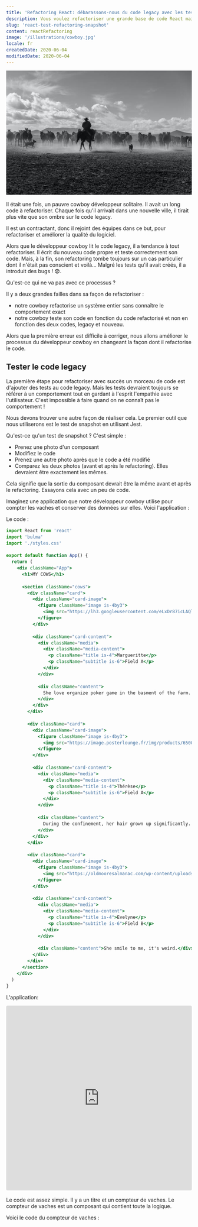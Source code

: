 ```yaml
---
title: 'Refactoring React: débarassons-nous du code legacy avec les tests de snapshot'
description: Vous voulez refactoriser une grande base de code React mais vous n'êtes pas sûr de ne rien casser ? Je vais vous guider à travers cela !
slug: 'react-test-refactoring-snapshot'
content: reactRefactoring
image: '/illustrations/cowboy.jpg'
locale: fr
createdDate: 2020-06-04
modifiedDate: 2020-06-04
---
```


<img alt="Le cowboy du refactoring" src="/illustrations/cowboy.jpg" class="main-image" />

Il était une fois, un pauvre cowboy développeur solitaire. Il avait un long code à refactoriser. Chaque fois qu'il arrivait dans une nouvelle ville, il tirait plus vite que son ombre sur le code legacy.

Il est un contractant, donc il rejoint des équipes dans ce but, pour refactoriser et améliorer la qualité du logiciel.

Alors que le développeur cowboy lit le code legacy, il a tendance à tout refactoriser. Il écrit du nouveau code propre et teste correctement son code. Mais, à la fin, son refactoring tombe toujours sur un cas particulier dont il n'était pas conscient et voilà… Malgré les tests qu'il avait créés, il a introduit des bugs ! :fearful:.

Qu'est-ce qui ne va pas avec ce processus ?

Il y a deux grandes failles dans sa façon de refactoriser :

- notre cowboy refactorise un système entier sans connaître le comportement exact
- notre cowboy teste son code en fonction du code refactorisé et non en fonction des deux codes, legacy et nouveau.

Alors que la première erreur est difficile à corriger, nous allons améliorer le processus du développeur cowboy en changeant la façon dont il refactorise le code.

## Tester le code legacy

La première étape pour refactoriser avec succès un morceau de code est d'ajouter des tests au code legacy. Mais les tests devraient toujours se référer à un comportement tout en gardant à l'esprit l'empathie avec l'utilisateur. C'est impossible à faire quand on ne connaît pas le comportement !

Nous devons trouver une autre façon de réaliser cela. Le premier outil que nous utiliserons est le test de snapshot en utilisant Jest.

Qu'est-ce qu'un test de snapshot ? C'est simple :

- Prenez une photo d'un composant
- Modifiez le code
- Prenez une autre photo après que le code a été modifié
- Comparez les deux photos (avant et après le refactoring). Elles devraient être exactement les mêmes.

Cela signifie que la sortie du composant devrait être la même avant et après le refactoring. Essayons cela avec un peu de code.

Imaginez une application que notre développeur cowboy utilise pour compter les vaches et conserver des données sur elles. Voici l'application :

Le code :

```jsx
import React from 'react'
import 'bulma'
import './styles.css'

export default function App() {
  return (
    <div className="App">
      <h1>MY COWS</h1>

      <section className="cows">
        <div className="card">
          <div className="card-image">
            <figure className="image is-4by3">
              <img src="https://lh3.googleusercontent.com/eLxDr87icLAQlzF2LFIig62i46hm7f8sH77zIaZX6t64kFsjHlok6QMyCiReOzBcfpkPTZSv3g=w640-h400-e365" />
            </figure>
          </div>

          <div className="card-content">
            <div className="media">
              <div className="media-content">
                <p className="title is-4">Margueritte</p>
                <p className="subtitle is-6">Field A</p>
              </div>
            </div>

            <div className="content">
              She love organize poker game in the basment of the farm.
            </div>
          </div>
        </div>

        <div className="card">
          <div className="card-image">
            <figure className="image is-4by3">
              <img src="https://image.posterlounge.fr/img/products/650000/649832/649832_poster_l.jpg" />
            </figure>
          </div>

          <div className="card-content">
            <div className="media">
              <div className="media-content">
                <p className="title is-4">Thérèse</p>
                <p className="subtitle is-6">Field A</p>
              </div>
            </div>

            <div className="content">
              During the confinement, her hair grown up significantly.
            </div>
          </div>
        </div>

        <div className="card">
          <div className="card-image">
            <figure className="image is-4by3">
              <img src="https://oldmooresalmanac.com/wp-content/uploads/2017/11/cow-2896329_960_720-Copy-476x459.jpg" />
            </figure>
          </div>

          <div className="card-content">
            <div className="media">
              <div className="media-content">
                <p className="title is-4">Evelyne</p>
                <p className="subtitle is-6">Field B</p>
              </div>
            </div>

            <div className="content">She smile to me, it's weird.</div>
          </div>
        </div>
      </section>
    </div>
  )
}
```

L'application:

<iframe
     src="https://codesandbox.io/embed/github/FBerthelot/my-cows-react-refactoring-kata/tree/master/?fontsize=14&hidenavigation=1&theme=dark&view=preview"
     style="width:100%; height:500px; border:0; border-radius: 4px; overflow:hidden;"
     title="my-cows-react-refactoring-kata"
     allow="accelerometer; ambient-light-sensor; camera; encrypted-media; geolocation; gyroscope; hid; microphone; midi; payment; usb; vr; xr-spatial-tracking"
     sandbox="allow-autoplay allow-forms allow-modals allow-popups allow-presentation allow-same-origin allow-scripts"
   ></iframe>

Le code est assez simple. Il y a un titre et un compteur de vaches. Le compteur de vaches est un composant qui contient toute la logique.

Voici le code du compteur de vaches :
